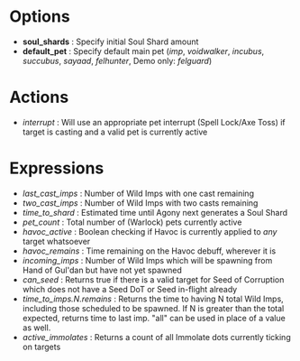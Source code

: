 

# Options
  * **soul\_shards** : Specify initial Soul Shard amount
  * **default\_pet** : Specify default main pet (_imp_, _voidwalker_, _incubus_, _succubus_, _sayaad_, _felhunter_, Demo only: _felguard_)

# Actions
  * _interrupt_ : Will use an appropriate pet interrupt (Spell Lock/Axe Toss) if target is casting and a valid pet is currently active

# Expressions
  * _last\_cast\_imps_ : Number of Wild Imps with one cast remaining
  * _two\_cast\_imps_ : Number of Wild Imps with two casts remaining
  * _time\_to\_shard_ : Estimated time until Agony next generates a Soul Shard
  * _pet\_count_ : Total number of (Warlock) pets currently active
  * _havoc\_active_ : Boolean checking if Havoc is currently applied to _any_ target whatsoever
  * _havoc\_remains_ : Time remaining on the Havoc debuff, wherever it is
  * _incoming\_imps_ : Number of Wild Imps which will be spawning from Hand of Gul'dan but have not yet spawned
  * _can\_seed_ : Returns true if there is a valid target for Seed of Corruption which does not have a Seed DoT or Seed in-flight already
  * _time\_to\_imps.N.remains_ : Returns the time to having N total Wild Imps, including those scheduled to be spawned. If N is greater than the total expected, returns time to last imp. "all" can be used in place of a value as well.
  * _active\_immolates_ : Returns a count of all Immolate dots currently ticking on targets